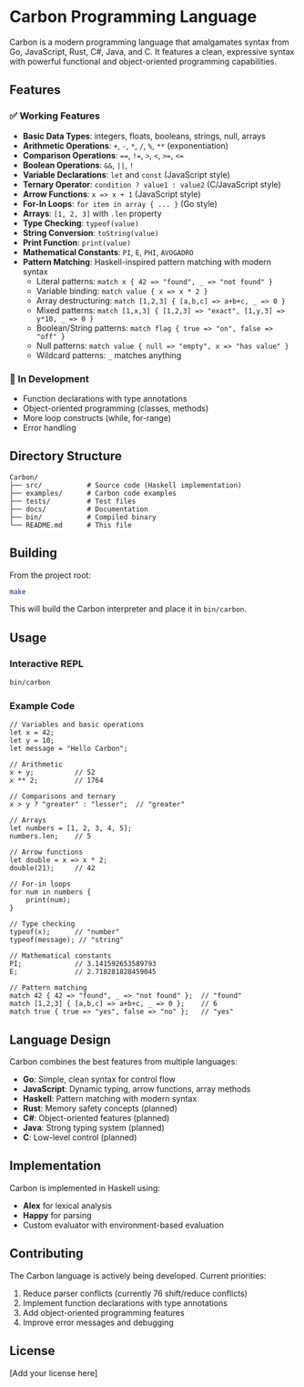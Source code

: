 # Carbon Programming Language

Carbon is a modern programming language that amalgamates syntax from Go, JavaScript, Rust, C#, Java, and C. It features a clean, expressive syntax with powerful functional and object-oriented programming capabilities.

## Features

### ✅ Working Features

- **Basic Data Types**: integers, floats, booleans, strings, null, arrays
- **Arithmetic Operations**: `+`, `-`, `*`, `/`, `%`, `**` (exponentiation)
- **Comparison Operations**: `==`, `!=`, `>`, `<`, `>=`, `<=`
- **Boolean Operations**: `&&`, `||`, `!`
- **Variable Declarations**: `let` and `const` (JavaScript style)
- **Ternary Operator**: `condition ? value1 : value2` (C/JavaScript style)
- **Arrow Functions**: `x => x + 1` (JavaScript style)
- **For-In Loops**: `for item in array { ... }` (Go style)
- **Arrays**: `[1, 2, 3]` with `.len` property
- **Type Checking**: `typeof(value)`
- **String Conversion**: `toString(value)`
- **Print Function**: `print(value)`
- **Mathematical Constants**: `PI`, `E`, `PHI`, `AVOGADRO`
- **Pattern Matching**: Haskell-inspired pattern matching with modern syntax
  - Literal patterns: `match x { 42 => "found", _ => "not found" }`
  - Variable binding: `match value { x => x * 2 }`
  - Array destructuring: `match [1,2,3] { [a,b,c] => a+b+c, _ => 0 }`
  - Mixed patterns: `match [1,x,3] { [1,2,3] => "exact", [1,y,3] => y*10, _ => 0 }`
  - Boolean/String patterns: `match flag { true => "on", false => "off" }`
  - Null patterns: `match value { null => "empty", x => "has value" }`
  - Wildcard patterns: `_` matches anything

### 🚧 In Development

- Function declarations with type annotations
- Object-oriented programming (classes, methods)
- More loop constructs (while, for-range)
- Error handling

## Directory Structure

```
Carbon/
├── src/           # Source code (Haskell implementation)
├── examples/      # Carbon code examples
├── tests/         # Test files
├── docs/          # Documentation
├── bin/           # Compiled binary
└── README.md      # This file
```

## Building

From the project root:

```bash
make
```

This will build the Carbon interpreter and place it in `bin/carbon`.

## Usage

### Interactive REPL

```bash
bin/carbon
```

### Example Code

```carbon
// Variables and basic operations
let x = 42;
let y = 10;
let message = "Hello Carbon";

// Arithmetic
x + y;          // 52
x ** 2;         // 1764

// Comparisons and ternary
x > y ? "greater" : "lesser";  // "greater"

// Arrays
let numbers = [1, 2, 3, 4, 5];
numbers.len;    // 5

// Arrow functions
let double = x => x * 2;
double(21);     // 42

// For-in loops
for num in numbers {
    print(num);
}

// Type checking
typeof(x);      // "number"
typeof(message); // "string"

// Mathematical constants
PI;             // 3.141592653589793
E;              // 2.718281828459045

// Pattern matching
match 42 { 42 => "found", _ => "not found" };  // "found"
match [1,2,3] { [a,b,c] => a+b+c, _ => 0 };    // 6
match true { true => "yes", false => "no" };   // "yes"
```

## Language Design

Carbon combines the best features from multiple languages:

- **Go**: Simple, clean syntax for control flow
- **JavaScript**: Dynamic typing, arrow functions, array methods
- **Haskell**: Pattern matching with modern syntax
- **Rust**: Memory safety concepts (planned)
- **C#**: Object-oriented features (planned)
- **Java**: Strong typing system (planned)
- **C**: Low-level control (planned)

## Implementation

Carbon is implemented in Haskell using:
- **Alex** for lexical analysis
- **Happy** for parsing
- Custom evaluator with environment-based evaluation

## Contributing

The Carbon language is actively being developed. Current priorities:

1. Reduce parser conflicts (currently 76 shift/reduce conflicts)
2. Implement function declarations with type annotations
3. Add object-oriented programming features
4. Improve error messages and debugging

## License

[Add your license here]
